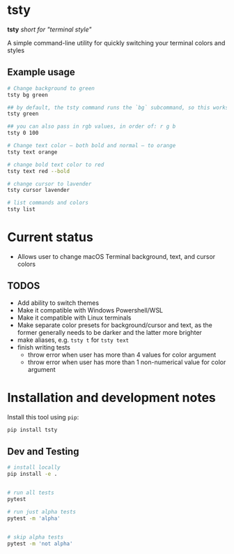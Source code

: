 # tsty

**tsty** _short for "terminal style"_

A simple command-line utility for quickly switching your terminal colors and styles

## Example usage

~~~sh
# Change background to green
tsty bg green

## by default, the tsty command runs the `bg` subcommand, so this works too:
tsty green

## you can also pass in rgb values, in order of: r g b 
tsty 0 100

# Change text color — both bold and normal — to orange
tsty text orange

# change bold text color to red
tsty text red --bold

# change cursor to lavender
tsty cursor lavender

# list commands and colors
tsty list
~~~


# Current status

- Allows user to change macOS Terminal background, text, and cursor colors

## TODOS

- Add ability to switch themes
- Make it compatible with Windows Powershell/WSL 
- Make it compatible with Linux terminals
- Make separate color presets for background/cursor and text, as the former generally needs to be darker and the latter more brighter
- make aliases, e.g. `tsty t` for `tsty text`
- finish writing tests
    - throw error when user has more than 4 values for color argument
    - throw error when user has more than 1 non-numerical value for color argument




# Installation and development notes

Install this tool using `pip`:


```sh
pip install tsty
```


## Dev and Testing


```sh
# install locally
pip install -e .


# run all tests
pytest

# run just alpha tests
pytest -m 'alpha'


# skip alpha tests
pytest -m 'not alpha'
```



